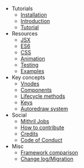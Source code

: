 - Tutorials
	- [Installation](installation.md)
	- [Introduction](index.md)
	- [Tutorial](simple-application.md)
- Resources
	- [JSX](jsx.md)
	- [ES6](es6.md)
	- [CSS](css.md)
	- [Animation](animation.md)
	- [Testing](testing.md)
	- [Examples](examples.md)
- Key concepts
	- [Vnodes](vnodes.md)
	- [Components](components.md)
	- [Lifecycle methods](lifecycle-methods.md)
	- [Keys](keys.md)
	- [Autoredraw system](autoredraw.md)
- Social
	- [Mithril Jobs](https://github.com/MithrilJS/mithril.js/wiki/JOBS)
	- [How to contribute](contributing.md)
	- [Credits](credits.md)
	- [Code of Conduct](code-of-conduct.md)
- Misc
	- [Framework comparison](framework-comparison.md)
	- [Change log/Migration](change-log.md)

